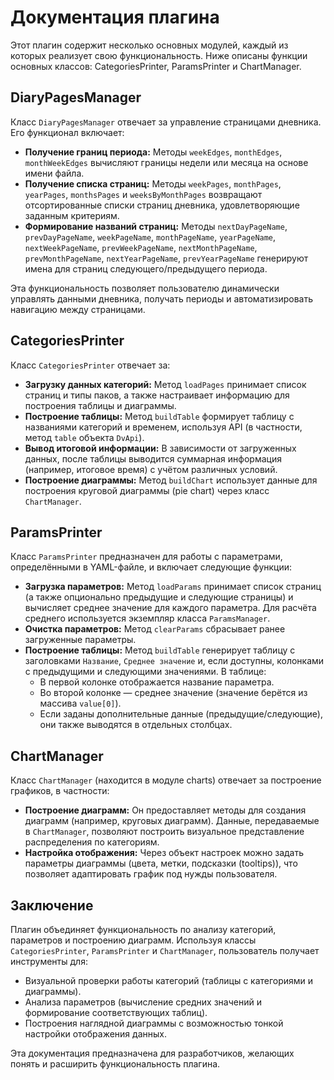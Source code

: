 # Документация плагина

Этот плагин содержит несколько основных модулей, каждый из которых реализует свою функциональность. Ниже описаны функции основных классов: CategoriesPrinter, ParamsPrinter и ChartManager.

## DiaryPagesManager

Класс `DiaryPagesManager` отвечает за управление страницами дневника. Его функционал включает:
- **Получение границ периода:** Методы `weekEdges`, `monthEdges`, `monthWeekEdges` вычисляют границы недели или месяца на основе имени файла.
- **Получение списка страниц:** Методы `weekPages`, `monthPages`, `yearPages`, `monthsPages` и `weeksByMonthPages` возвращают отсортированные списки страниц дневника, удовлетворяющие заданным критериям.
- **Формирование названий страниц:** Методы `nextDayPageName`, `prevDayPageName`, `weekPageName`, `monthPageName`, `yearPageName`, `nextWeekPageName`, `prevWeekPageName`, `nextMonthPageName`, `prevMonthPageName`, `nextYearPageName`, `prevYearPageName` генерируют имена для страниц следующего/предыдущего периода.

Эта функциональность позволяет пользователю динамически управлять данными дневника, получать периоды и автоматизировать навигацию между страницами.

## CategoriesPrinter

Класс `CategoriesPrinter` отвечает за:
- **Загрузку данных категорий:** Метод `loadPages` принимает список страниц и типы паков, а также настраивает информацию для построения таблицы и диаграммы.
- **Построение таблицы:** Метод `buildTable` формирует таблицу с названиями категорий и временем, используя API (в частности, метод `table` объекта `DvApi`).
- **Вывод итоговой информации:** В зависимости от загруженных данных, после таблицы выводится суммарная информация (например, итоговое время) с учётом различных условий.
- **Построение диаграммы:** Метод `buildChart` использует данные для построения круговой диаграммы (pie chart) через класс `ChartManager`.

## ParamsPrinter

Класс `ParamsPrinter` предназначен для работы с параметрами, определёнными в YAML-файле, и включает следующие функции:
- **Загрузка параметров:** Метод `loadParams` принимает список страниц (а также опционально предыдущие и следующие страницы) и вычисляет среднее значение для каждого параметра. Для расчёта среднего используется экземпляр класса `ParamsManager`.
- **Очистка параметров:** Метод `clearParams` сбрасывает ранее загруженные параметры.
- **Построение таблицы:** Метод `buildTable` генерирует таблицу с заголовками `Название`, `Среднее значение` и, если доступны, колонками с предыдущими и следующими значениями. В таблице:
  - В первой колонке отображается название параметра.
  - Во второй колонке — среднее значение (значение берётся из массива `value[0]`).
  - Если заданы дополнительные данные (предыдущие/следующие), они также выводятся в отдельных столбцах.

## ChartManager

Класс `ChartManager` (находится в модуле charts) отвечает за построение графиков, в частности:
- **Построение диаграмм:** Он предоставляет методы для создания диаграмм (например, круговых диаграмм). Данные, передаваемые в `ChartManager`, позволяют построить визуальное представление распределения по категориям.
- **Настройка отображения:** Через объект настроек можно задать параметры диаграммы (цвета, метки, подсказки (tooltips)), что позволяет адаптировать график под нужды пользователя.

## Заключение

Плагин объединяет функциональность по анализу категорий, параметров и построению диаграмм. Используя классы `CategoriesPrinter`, `ParamsPrinter` и `ChartManager`, пользователь получает инструменты для:
- Визуальной проверки работы категорий (таблицы с категориями и диаграммы).
- Анализа параметров (вычисление средних значений и формирование соответствующих таблиц).
- Построения наглядной диаграммы с возможностью тонкой настройки отображения данных.

Эта документация предназначена для разработчиков, желающих понять и расширить функциональность плагина.